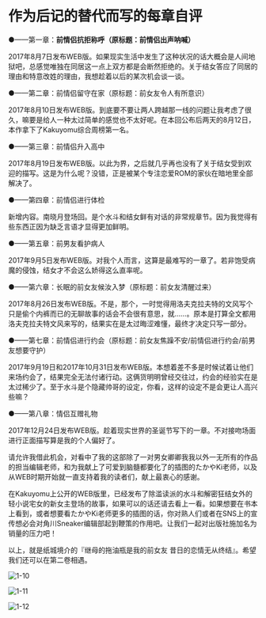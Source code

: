 # 作为后记的替代而写的每章自评

●——第一章：**前情侣抗拒称呼（原标题：前情侣出声呐喊）**

2017年8月7日发布WEB版。如果现实生活中发生了这种状况的话大概会是人间地狱吧，总感觉唯独在同居这一点上双方都是会断然拒绝的。关于结女答应了同居的理由和特意改姓的理由，我想趁着以后的某次机会谈一谈。

 

●——第二章：前情侣留守在家（原标题：前女友令人有所意识）

2017年8月10日发布WEB版。到底要不要让两人跨越那一线的问题让我考虑了很久，嘛要是给人一种太过简单的感觉也不太好呢。在本回公布后两天的8月12日，本作拿下了Kakuyomu综合周榜第一名。

 

●——第三章：前情侣升入高中

2017年8月19日发布WEB版。以此为界，之后就几乎再也没有了关于结女受到欢迎的描写。这是为什么呢？没错，正是被某个专注恋爱ROM的家伙在暗地里全部解决了。

 

●——第四章：前情侣进行体检

新增内容。南晓月登场回。是个水斗和结女鲜有对话的非常规章节。因为我觉得有些东西正因为缺乏言语才显得更加鲜明。

 

●——第五章：前男友看护病人

2017年9月5日发布WEB版。对我个人而言，这算是最难写的一章了。若非饱受病魔的侵蚀，结女才不会这么娇得这么直率呢。

 

●——第六章：长眠的前女友候汝入梦（原标题：前女友清醒过来）

2017年8月26日发布WEB版。不是，那个，一时觉得用洛夫克拉夫特的文风写个只是偷个内裤而已的无聊故事的话会不会很有意思，就……。原本是打算全文都用洛夫克拉夫特文风来写的，结果实在是太过晦涩难懂，最终才决定只写一部分。

 

●——第七章：前情侣进行约会（原标题：前女友焦躁不安/前情侣进行约会/前男友想要守护）

2017年9月19日和2017年10月31日发布WEB版。本想着差不多是时候试着让他们来场约会了，结果完全无法付诸行动。这俩货明明曾经交往过，约会的经验实在是太过稀少了。至于水斗是个隐藏帅哥的设定，你看，这样的设定不是会更让人高兴些嘛？

 

●——第八章：情侣互赠礼物

2017年12月24日发布WEB版。趁着现实世界的圣诞节写下的一章。不对接吻场面进行正面描写算是我的个人偏好了。

 

请允许我借此机会，对看中了我的这部除了一对男女卿卿我我以外一无所有的作品的担当编辑老师，和为我献上了可爱到脑髓都要化了的插图的たかやKi老师，以及从WEB时期开始就一直支持着我的读者们，献上最衷心的感谢。

在Kakuyomu上公开的WEB版里，已经发布了除滥读派的水斗和解密狂结女外的轻小说宅女的新女主登场的故事，如果可以的话还请去看上一看。如果想要在书本上看到，或者想要看たかやKi老师更多的插图的话，你对熟人们或者在SNS上的宣传想必会对角川Sneaker编辑部起到鞭策的作用吧。让我们一起对出版社施加名为销量的压力吧！

以上，就是纸城境介的『继母的拖油瓶是我的前女友 昔日的恋情无从终结』。希望我们还可以在第二卷相遇。

![1-10](https://s1.ax1x.com/2020/04/04/GwDCxf.jpg)

![1-11](https://s1.ax1x.com/2020/04/04/GwDFsS.jpg)

![1-12](https://s1.ax1x.com/2020/04/04/GwDEZQ.jpg)

